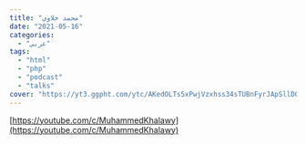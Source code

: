 ```yaml
---
title: "محمد خلاوي"
date: "2021-05-16"
categories:
  - "عربي"
tags:
  - "html"
  - "php"
  - "podcast"
  - "talks"
cover: "https://yt3.ggpht.com/ytc/AKedOLTs5xPwjVzxhss34sTUBnFyrJApSllD0pa3oQaOhw=s88-c-k-c0x00ffffff-no-rj"
---
```


[https://youtube.com/c/MuhammedKhalawy](https://youtube.com/c/MuhammedKhalawy)

